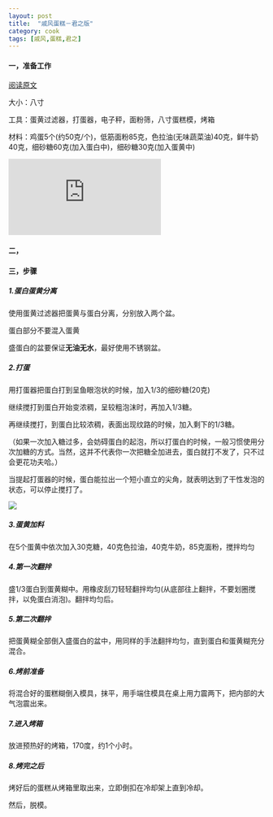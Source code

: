 ```yaml
---
layout: post
title:  "戚风蛋糕－君之版"
category: cook
tags: [戚风,蛋糕,君之]
---
```


#### 一，准备工作

[阅读原文](http://blog.sina.com.cn/s/blog_4a5089ff01009gi7.html)

大小：八寸

工具：蛋黄过滤器，打蛋器，电子秤，面粉筛，八寸蛋糕模，烤箱

材料：鸡蛋5个(约50克/个)，低筋面粉85克，色拉油(无味蔬菜油)40克，鲜牛奶40克，细砂糖60克(加入蛋白中)，细砂糖30克(加入蛋黄中)

![](http://www.junzhiblog.com/jzdangao/295.html)

<!-- more -->

#### 二，

#### 三，步骤

##### 1.蛋白蛋黄分离

使用蛋黄过滤器把蛋黄与蛋白分离，分别放入两个盆。

蛋白部分不要混入蛋黄

盛蛋白的盆要保证**无油无水**，最好使用不锈钢盆。

##### 2.打蛋

用打蛋器把蛋白打到呈鱼眼泡状的时候，加入1/3的细砂糖(20克)

继续搅打到蛋白开始变浓稠，呈较粗泡沫时，再加入1/3糖。

再继续搅打，到蛋白比较浓稠，表面出现纹路的时候，加入剩下的1/3糖。

（如果一次加入糖过多，会妨碍蛋白的起泡，所以打蛋白的时候，一般习惯使用分次加糖的方式。当然，这并不代表你一次把糖全加进去，蛋白就打不发了，只不过会更花功夫哈。）

当提起打蛋器的时候，蛋白能拉出一个短小直立的尖角，就表明达到了干性发泡的状态，可以停止搅打了。

![](http://7jpsu0.com1.z0.glb.clouddn.com/wp-content/uploads/2014/07/qifengdangao03.jpg)

##### 3.蛋黄加料

在5个蛋黄中依次加入30克糖，40克色拉油，40克牛奶，85克面粉，搅拌均匀

##### 4.第一次翻拌

盛1/3蛋白到蛋黄糊中。用橡皮刮刀轻轻翻拌均匀(从底部往上翻拌，不要划圈搅拌，以免蛋白消泡)。翻拌均匀后。

##### 5.第二次翻拌

把蛋黄糊全部倒入盛蛋白的盆中，用同样的手法翻拌均匀，直到蛋白和蛋黄糊充分混合。

##### 6.烤前准备

将混合好的蛋糕糊倒入模具，抹平，用手端住模具在桌上用力震两下，把内部的大气泡震出来。

##### 7.进入烤箱

放进预热好的烤箱，170度，约1个小时。

##### 8.烤完之后

烤好后的蛋糕从烤箱里取出来，立即倒扣在冷却架上直到冷却。

然后，脱模。
